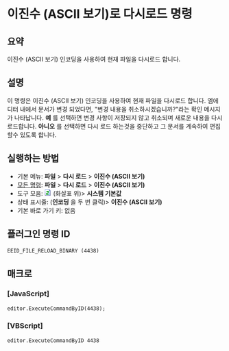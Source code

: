 # 이진수 (ASCII 보기)로 다시로드 명령

## 요약

이진수 (ASCII 보기) 인코딩을 사용하여 현재 파일을 다시로드 합니다.

## 설명

이 명령은 이진수 (ASCII 보기) 인코딩을 사용하여 현재 파일을 다시로드 합니다. 엠에디터 내에서 문서가 변경 되었다면, "변경 내용을 취소하시겠습니까?"라는 확인 메시지가 나타납니다.
**예** 를 선택하면 변경 사항이 저장되지 않고 취소되며 새로운 내용을 다시 로드합니다. **아니오** 를 선택하면 다시 로드 하는것을 중단하고 그 문서를 계속하여
편집할수 있도록 합니다.

## 실행하는 방법

- 기본 메뉴: **파일** \> **다시 로드** \> **이진수 (ASCII 보기)**
- [모든 명령](../tools/all_commands): **파일** \> **다시 로드** \> **이진수 (ASCII 보기)**
- 도구 모음: ![](../../images/reload.png) (화살표 위)\> **시스템 기본값**
- 상태 표시줄: (**인코딩** 을 두 번 클릭)\> **이진수 (ASCII 보기)**
- 기본 바로 가기 키: 없음

## 플러그인 명령 ID

```
EEID_FILE_RELOAD_BINARY (4438)
```

## 매크로

### \[JavaScript\]

```
editor.ExecuteCommandByID(4438);
```

### \[VBScript\]

```
editor.ExecuteCommandByID 4438
```
